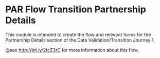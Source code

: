 # PAR Flow Transition Partnership Details
This module is intended to create the flow and relevant forms for the Partnership Details section of the Data Validation/Transition Journey 1.

@see http://bit.ly/2tcZ3rC for more information about this flow.
